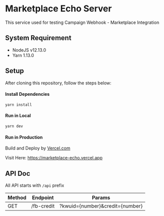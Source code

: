 # Marketplace Echo Server

This service used for testing Campaign Webhook - Marketplace Integration

## System Requirement
- NodeJS v12.13.0
- Yarn 1.13.0

## Setup

After cloning this repository, follow the steps below:

#### Install Dependencies
```shell
yarn install
```

#### Run in Local
```shell
yarn dev
```

#### Run in Production
Build and Deploy by [Vercel.com](https://vercel.com)

Visit Here: https://marketplace-echo.vercel.app


## API Doc

All API starts with `/api` prefix

| Method | Endpoint | Params |
|---|---|---|
| GET | /fb-credit | ?kwuid={number}&credit={number} |
